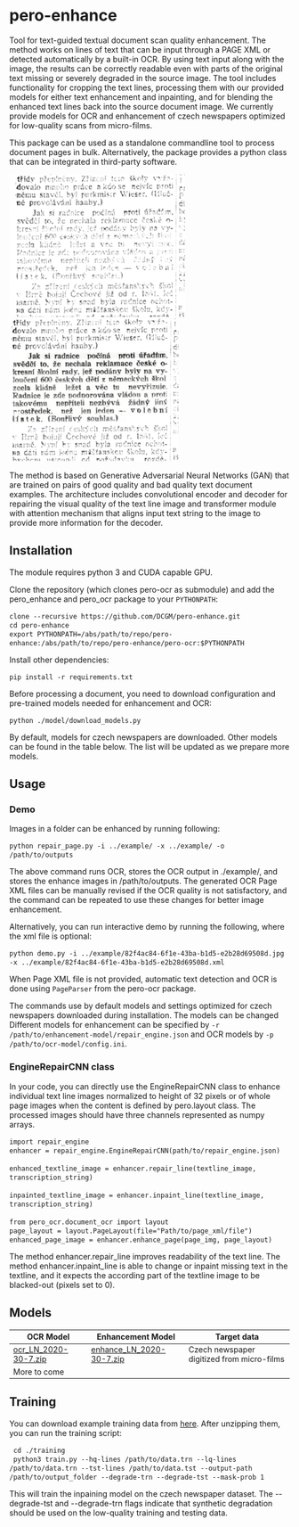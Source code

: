 # pero-enhance

Tool for text-guided textual document scan quality enhancement. The method works on lines of text that can be input through a PAGE XML or detected automatically by a built-in OCR. By using text input along with the image, the results can be correctly readable even with parts of the original text missing or severely degraded in the source image. The tool includes functionality for cropping the text lines, processing them with our provided  models for either text enhancement and inpainting, and for blending the enhanced text lines back into the source document image. We currently provide models for OCR and enhancement of czech newspapers optimized for low-quality scans from micro-films.

This package can be used as a standalone commandline tool to process document pages in bulk. Alternatively, the package provides a python class that can be integrated in third-party software.

<img src="images/orig.png" height="256"> <img src="images/enhanced_correct.png" height="256">

The method is based on Generative Adversarial Neural Networks (GAN) that are trained on pairs of good quality and bad quality text document examples. The architecture includes convolutional encoder and decoder for repairing the visual quality of the text line image and transformer module with attention mechanism that aligns input text string to the image to provide more information for the decoder.

## Installation
The module requires python 3 and CUDA capable GPU.

Clone the repository (which clones pero-ocr as submodule) and add the pero_enhance and pero_ocr package to your `PYTHONPATH`:
```
clone --recursive https://github.com/DCGM/pero-enhance.git
cd pero-enhance
export PYTHONPATH=/abs/path/to/repo/pero-enhance:/abs/path/to/repo/pero-enhance/pero-ocr:$PYTHONPATH
```
Install other dependencies:
```
pip install -r requirements.txt
```
Before processing a document, you need to download configuration and pre-trained models needed for enhancement and OCR: 
```
python ./model/download_models.py
```
By default, models for czech newspapers are downloaded. Other models can be found in the table below. The list will be updated as we prepare more models.

## Usage
### Demo
Images in a folder can be enhanced by running following:
```
python repair_page.py -i ../example/ -x ../example/ -o /path/to/outputs
```
The above command runs OCR, stores the OCR output in ./example/, and stores the enhance images in /path/to/outputs. The generated OCR Page XML files can be manually revised if the OCR quality is not satisfactory, and the command can be repeated to use these changes for better image enhancement.

Alternatively, you can run interactive demo by running the following, where the xml file is optional:
```
python demo.py -i ../example/82f4ac84-6f1e-43ba-b1d5-e2b28d69508d.jpg -x ../example/82f4ac84-6f1e-43ba-b1d5-e2b28d69508d.xml
```
When Page XML file is not provided, automatic text detection and OCR is done using `PageParser` from the pero-ocr package. 

The commands use by default models and settings optimized for czech newspapers downloaded during installation. The models can be changed Different models for enhancement can be specified by `-r /path/to/enhancement-model/repair_engine.json` and OCR models by `-p /path/to/ocr-model/config.ini`.

### EngineRepairCNN class
In your code, you can directly use the EngineRepairCNN class to enhance individual text line images normalized to height of 32 pixels or of whole page images when the content is  defined by pero.layout class. The processed images should have three channels represented as numpy arrays.
```
import repair_engine
enhancer = repair_engine.EngineRepairCNN(path/to/repair_engine.json)

enhanced_textline_image = enhancer.repair_line(textline_image, transcription_string)

inpainted_textline_image = enhancer.inpaint_line(textline_image, transcription_string)

from pero_ocr.document_ocr import layout
page_layout = layout.PageLayout(file="Path/to/page_xml/file")
enhanced_page_image = enhancer.enhance_page(page_img, page_layout)
```
The method enhancer.repair_line improves readability of the text line. The method enhancer.inpaint_line is able to change or inpaint missing text in the textline, and it expects the according part of the textline image to be blacked-out (pixels set to 0).

## Models

 | OCR Model | Enhancement Model | Target data |
 | --- | --- | --- |
 | [ocr_LN_2020-30-7.zip](http://www.fit.vutbr.cz/~ikodym/public_models/ocr_LN_2020-30-7.zip) | [enhance_LN_2020-30-7.zip](http://www.fit.vutbr.cz/~ikodym/public_models/enhancement_LN_2020-30-7.zip) | Czech newspaper digitized from micro-films |
 | More to come | | |
 
 ## Training
 You can download example training data from [here](https://www.fit.vutbr.cz/~ikodym/LN_repair_data.zip). After unzipping them, you can run the training script:
```
 cd ./training
 python3 train.py --hq-lines /path/to/data.trn --lq-lines /path/to/data.trn --tst-lines /path/to/data.tst --output-path /path/to/output_folder --degrade-trn --degrade-tst --mask-prob 1
```
 This will train the inpaining model on the czech newspaper dataset. The --degrade-tst and --degrade-trn flags indicate that synthetic degradation should be used on the low-quality training and testing data.
